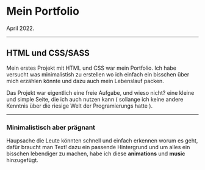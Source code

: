 # Mein Portfolio

April 2022.

---

## HTML und CSS/SASS

Mein erstes Projekt mit HTML und CSS war mein Portfolio. Ich habe versucht was minimalistish zu erstellen wo ich einfach ein bisschen über mich erzählen könnte und dazu auch mein Lebenslauf packen.

Das Projekt war eigentlich eine freie Aufgabe, und wieso nicht? eine kleine und simple Seite, die ich auch nutzen kann ( sollange ich keine andere Kenntnis über die riesige Welt der Programierungs hatte ).

---

### Minimalistisch aber prägnant

Haupsache die Leute könnten schnell und einfach erkennen worum es geht, dafür braucht man Text! dazu ein passende Hintergrund und um alles ein bisschen lebendiger zu machen, habe ich diese **animations** und **music** hinzugefügt.
